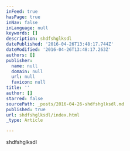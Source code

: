 ```yaml
---
inFeed: true
hasPage: true
inNav: false
inLanguage: null
keywords: []
description: shdfshglksdl
datePublished: '2016-04-26T13:48:17.744Z'
dateModified: '2016-04-26T13:48:17.263Z'
authors: []
publisher:
  name: null
  domain: null
  url: null
  favicon: null
title: ''
author: []
starred: false
sourcePath: _posts/2016-04-26-shdfshglksdl.md
published: true
url: shdfshglksdl/index.html
_type: Article

---
```

shdfshglksdl